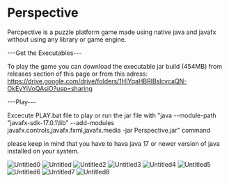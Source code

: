 # Perspective
Percpective is a puzzle platform game made using native java and javafx without using any library or game engine.

---Get the Executables---

To play the game you can download the executable jar build (454MB) from releases section of this page or
from this adress: https://drive.google.com/drive/folders/1HlYqaHBRlBslcvcaQN-OkEyYjVoQAsiO?usp=sharing

---Play--- 

Excecute PLAY.bat file to play
or run the jar file with "java --module-path "javafx-sdk-17.0.1\lib" --add-modules javafx.controls,javafx.fxml,javafx.media -jar Perspective.jar" command

please keep in mind that you have to hava java 17 or newer version of java installed on your system.


![Untitled0](https://user-images.githubusercontent.com/89701935/171731886-0616f0c3-3ac0-4609-9e57-d3436cd94d66.png)
![Untitled](https://user-images.githubusercontent.com/89701935/171731906-d64a7c8e-d541-471c-85de-a811f05ce981.png)
![Untitled2](https://user-images.githubusercontent.com/89701935/171731919-70aa4a91-a628-4201-8705-a15d61c59b80.png)
![Untitled3](https://user-images.githubusercontent.com/89701935/171731921-890053c1-98a4-49c9-ace5-393e64a11511.png)
![Untitled4](https://user-images.githubusercontent.com/89701935/171731922-457633d1-05d1-411e-b4f7-ce95a40e3d5c.png)
![Untitled5](https://user-images.githubusercontent.com/89701935/171731923-68127a4d-dc73-448e-8303-b7db67efc1a8.png)
![Untitled6](https://user-images.githubusercontent.com/89701935/171731926-1fe8cfe9-1e5b-43c9-b279-a6a95176a23f.png)
![Untitled7](https://user-images.githubusercontent.com/89701935/171731929-2927cbe5-3ceb-411e-ba1f-325b8c004d2a.png)
![Untitled8](https://user-images.githubusercontent.com/89701935/171731930-50cac502-2316-4932-91dd-bf6aa052b177.png)
